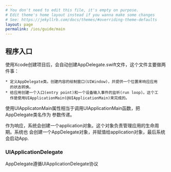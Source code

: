 ```yaml
---
# You don't need to edit this file, it's empty on purpose.
# Edit theme's home layout instead if you wanna make some changes
# See: https://jekyllrb.com/docs/themes/#overriding-theme-defaults
layout: page
permalink: /ios/guide/main
---
```


## 程序入口

使用Xcode创建项目后，会自动创建AppDelegate.swift文件，这个文件主要做两件事：

	* 定义AppDelegate类。创建内容的绘制窗口(UIWindow)，并提供一个位置来响应应用
	  的状态转换。
	* 给应用创建一个入口(entry point)和一个设备输入事件的监听(run loop)。这个工
	  作是使用UIApplicationMain(@UIApplicationMain)来完成的。

使用UIApplicatonMain属性相当于调用UIApplicationMain函数，把AppDelegate类名作为
参数传递。

作为响应，系统会创建一个application对象。这个对象负责管理应用的生命周期。系统也
会创建一个AppDelegate对象，并赋值给application对象，最后系统会启动App.

### UIApplicationDelegate

AppDelegate遵循UIApplicationDelegate协议
